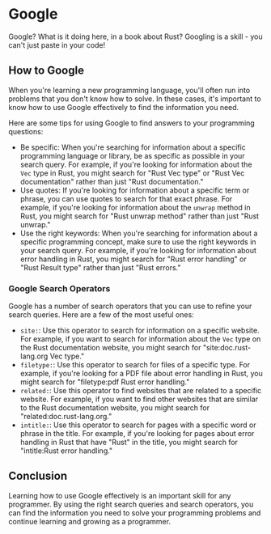 # Google
Google? What is it doing here, in a book about Rust? Googling is a skill - you can't just paste in your code!
## How to Google
When you're learning a new programming language, you'll often run into problems that you don't know how to solve. In these cases, it's important to know how to use Google effectively to find the information you need.

Here are some tips for using Google to find answers to your programming questions:
- Be specific: When you're searching for information about a specific programming language or library, be as specific as possible in your search query. For example, if you're looking for information about the `Vec` type in Rust, you might search for "Rust Vec type" or "Rust Vec documentation" rather than just "Rust documentation."
- Use quotes: If you're looking for information about a specific term or phrase, you can use quotes to search for that exact phrase. For example, if you're looking for information about the `unwrap` method in Rust, you might search for "Rust unwrap method" rather than just "Rust unwrap."
- Use the right keywords: When you're searching for information about a specific programming concept, make sure to use the right keywords in your search query. For example, if you're looking for information about error handling in Rust, you might search for "Rust error handling" or "Rust Result type" rather than just "Rust errors."
### Google Search Operators
Google has a number of search operators that you can use to refine your search queries. Here are a few of the most useful ones:
- `site:`: Use this operator to search for information on a specific website. For example, if you want to search for information about the `Vec` type on the Rust documentation website, you might search for "site:doc.rust-lang.org Vec type."
- `filetype:`: Use this operator to search for files of a specific type. For example, if you're looking for a PDF file about error handling in Rust, you might search for "filetype:pdf Rust error handling."
- `related:`: Use this operator to find websites that are related to a specific website. For example, if you want to find other websites that are similar to the Rust documentation website, you might search for "related:doc.rust-lang.org."
- `intitle:`: Use this operator to search for pages with a specific word or phrase in the title. For example, if you're looking for pages about error handling in Rust that have "Rust" in the title, you might search for "intitle:Rust error handling."
## Conclusion
Learning how to use Google effectively is an important skill for any programmer. By using the right search queries and search operators, you can find the information you need to solve your programming problems and continue learning and growing as a programmer.